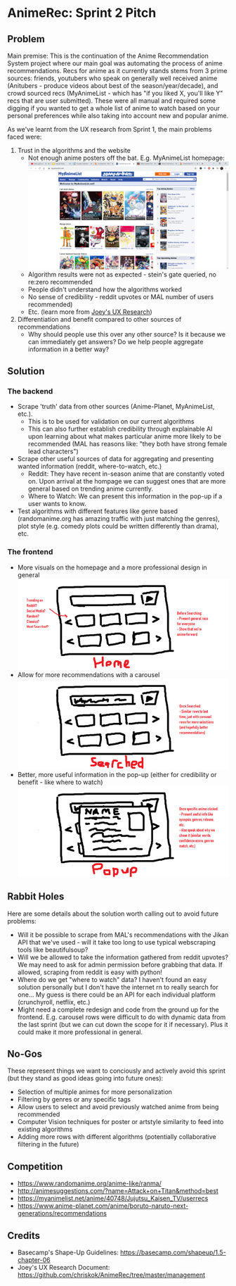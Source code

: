 # AnimeRec: Sprint 2 Pitch

## Problem
Main premise: This is the continuation of the Anime Recommendation System project where our main goal was automating the process of anime recommendations. Recs for anime as it currently stands stems from 3 prime sources: friends, youtubers who speak on generally well received anime (Anitubers - produce videos about best of the season/year/decade), and crowd sourced recs (MyAnimeList - which has "if you liked X, you'll like Y" recs that are user submitted). These were all manual and required some digging if you wanted to get a whole list of anime to watch based on your personal preferences while also taking into account new and popular anime.

As we've learnt from the UX research from Sprint 1, the main problems faced were:
1. Trust in the algorithms and the website 
    - Not enough anime posters off the bat. E.g. MyAnimeList homepage: ![MAL homepage example](./images/sprint2/MAL_home.PNG)
    - Algorithm results were not as expected - stein's gate queried, no re:zero recommended
    - People didn't understand how the algorithms worked
    - No sense of credibility - reddit upvotes or MAL number of users recommended)
    - Etc. (learn more from [Joey's UX Research](https://github.com/chriskok/AnimeRec/tree/master/management))
2. Differentiation and benefit compared to other sources of recommendations
    - Why should people use this over any other source? Is it because we can immediately get answers? Do we help people aggregate information in a better way?

## Solution
### The backend 
- Scrape 'truth' data from other sources (Anime-Planet, MyAnimeList, etc.). 
   - This is to be used for validation on our current algorithms 
   - This can also further establish credibility through explainable AI upon learning about what makes particular anime more likely to be recommended (MAL has reasons like: "they both have strong female lead characters")
- Scrape other useful sources of data for aggregating and presenting wanted information (reddit, where-to-watch, etc.)
   - Reddit: They have recent in-season anime that are constantly voted on. Upon arrival at the hompage we can suggest ones that are more general based on trending anime currently.
   - Where to Watch: We can present this information in the pop-up if a user wants to know.
- Test algorithms with different features like genre based (randomanime.org has amazing traffic with just matching the genres), plot style (e.g. comedy plots could be written differently than drama), etc.


### The frontend 
- More visuals on the homepage and a more professional design in general
![Suggested homepage](./images/sprint2/sprint2_home.PNG)
- Allow for more recommendations with a carousel
![Suggested homepage](./images/sprint2/sprint2_searched.PNG)
- Better, more useful information in the pop-up (either for credibility or benefit - like where to watch)
![Suggested homepage](./images/sprint2/sprint2_popup.PNG)

## Rabbit Holes
Here are some details about the solution worth calling out to avoid future problems:
- Will it be possible to scrape from MAL's recommendations with the Jikan API that we've used - will it take too long to use typical webscraping tools like beautifulsoup?
- Will we be allowed to take the information gathered from reddit upvotes? We may need to ask for admin permission before grabbing that data. If allowed, scraping from reddit is easy with python!
- Where do we get "where to watch" data? I haven't found an easy solution personally but I don't have the internet rn to really search for one... My guess is there could be an API for each individual platform (crunchyroll, netflix, etc.)
- Might need a complete redesign and code from the ground up for the frontend. E.g. carousel rows were difficult to do with dynamic data from the last sprint (but we can cut down the scope for it if necessary). Plus it could make it more professional in general.


## No-Gos
These represent things we want to conciously and actively avoid this sprint (but they stand as good ideas going into future ones):
- Selection of multiple animes for more personalization
- Filtering by genres or any specific tags
- Allow users to select and avoid previously watched anime from being recommended
- Computer Vision techniques for poster or artstyle similarity to feed into existing algorithms
- Adding more rows with different algorithms (potentially collaborative filtering in the future)

## Competition
- https://www.randomanime.org/anime-like/ranma/
- http://animesuggestions.com/?name=Attack+on+Titan&method=best
- https://myanimelist.net/anime/40748/Jujutsu_Kaisen_TV/userrecs
- https://www.anime-planet.com/anime/boruto-naruto-next-generations/recommendations

## Credits
- Basecamp's Shape-Up Guidelines: https://basecamp.com/shapeup/1.5-chapter-06
- Joey's UX Research Document: https://github.com/chriskok/AnimeRec/tree/master/management